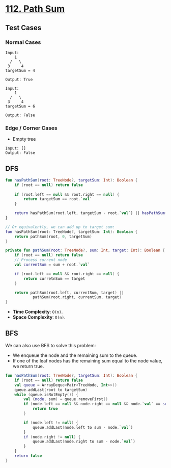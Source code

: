 # [112. Path Sum](https://leetcode.com/problems/path-sum/)

## Test Cases
### Normal Cases
```
Input: 
    1
  /   \
 3     4
targetSum = 4

Output: True

Input:
    1
  /   \
 3     4
targetSum = 6

Output: False
```
### Edge / Corner Cases
* Empty tree
```
Input: []
Output: False 
```

## DFS
```kotlin
fun hasPathSum(root: TreeNode?, targetSum: Int): Boolean {
    if (root == null) return false
    
    if (root.left == null && root.right == null) {
        return targetSum == root.`val`
    }

    return hasPathSum(root.left, targetSum - root.`val`) || hasPathSum(root.right, targetSum - root.`val`)
}

// Or equivalently, we can add up to target sum:
fun hasPathSum(root: TreeNode?, targetSum: Int): Boolean {
    return pathSum(root, 0, targetSum)
}

private fun pathSum(root: TreeNode?, sum: Int, target: Int): Boolean {
    if (root == null) return false
    // Process current node
    val currentSum = sum + root.`val`

    if (root.left == null && root.right == null) {
        return curretnSum == target
    }

    return pathSum(root.left, currentSum, target) ||
            pathSum(root.right, currentSum, target)
}
```

* **Time Complexity**: `O(n)`.
* **Space Complexity**: `O(n)`.

## BFS
We can also use BFS to solve this problem:
- We enqueue the node and the remaining sum to the queue.
- If one of the leaf nodes has the remaining sum equal to the node value, we return true.

```kotlin
fun hasPathSum(root: TreeNode?, targetSum: Int): Boolean {
    if (root == null) return false
    val queue = ArrayDeque<Pair<TreeNode, Int>>()
    queue.addLast(root to targetSum)
    while (queue.isNotEmpty()) {
        val (node, sum) = queue.removeFirst()
        if (node.left == null && node.right == null && node.`val` == sum) {
            return true
        }

        if (node.left != null) {
            queue.addLast(node.left to sum - node.`val`)
        }
        if (node.right != null) {
            queue.addLast(node.right to sum - node.`val`)
        }
    }
    return false
}
```